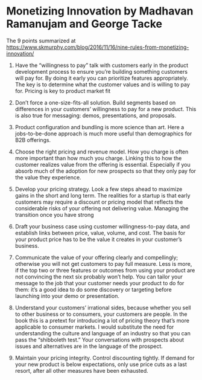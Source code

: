 # Monetizing Innovation by Madhavan Ramanujam and George Tacke

The 9 points summarized at https://www.skmurphy.com/blog/2016/11/16/nine-rules-from-monetizing-innovation/

1. Have the “willingness to pay” talk with customers early in the product development process to ensure you’re building something customers will pay for. By doing it early you can prioritize features appropriately. The key is to determine what the customer values and is willing to pay for. Pricing is key to product market fit

2. Don’t force a one-size-fits-all solution. Build segments based on differences in your customers’ willingness to pay for a new product. This is also true for messaging: demos, presentations, and proposals.

3. Product configuration and bundling is more science than art. Here a jobs-to-be-done approach is much more useful than demographics for B2B offerings.

4. Choose the right pricing and revenue model. How you charge is often more important than how much you charge. Linking this to how the customer realizes value from the offering is essential. Especially if you absorb much of the adoption for new prospects so that they only pay for the value they experience.

5. Develop your pricing strategy. Look a few steps ahead to maximize gains in the short and long term. The realities for a startup is that early customers may require a discount or pricing model that reflects the considerable risks of your offering not delivering value. Managing the transition once you have strong

6. Draft your business case using customer willingness-to-pay data, and establish links between price, value, volume, and cost. The basis for your product price has to be the value it creates in your customer’s business.

7. Communicate the value of your offering clearly and compellingly; otherwise you will not get customers to pay full measure. Less is more, if the top two or three features or outcomes from using your product are not convincing the next six probably won’t help. You can tailor your message to the job that your customer needs your product to do for them: it’s a good idea to do some discovery or targeting before launching into your demo or presentation.

8. Understand your customers’ irrational sides, because whether you sell to other business or to consumers, your customers are people. In the book this is a pretext for introducing a lot of pricing theory that’s more applicable to consumer markets. I would substitute the need for understanding the culture and language of an industry so that you can pass the “shibboleth test.” Your conversations with prospects about issues and alternatives are in the language of the prospect.

9. Maintain your pricing integrity. Control discounting tightly. If demand for your new product is below expectations, only use price cuts as a last resort, after all other measures have been exhausted.


